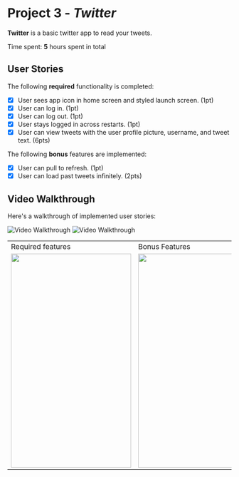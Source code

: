 # Project 3 - *Twitter*

**Twitter** is a basic twitter app to read your tweets.

Time spent: **5** hours spent in total

## User Stories

The following **required** functionality is completed:

- [X] User sees app icon in home screen and styled launch screen. (1pt)
- [X] User can log in. (1pt)
- [X] User can log out. (1pt)
- [X] User stays logged in across restarts. (1pt)
- [X] User can view tweets with the user profile picture, username, and tweet text. (6pts)

The following **bonus** features are implemented:

- [X] User can pull to refresh. (1pt)
- [X] User can load past tweets infinitely. (2pts)

## Video Walkthrough

Here's a walkthrough of implemented user stories:

<img src='http://g.recordit.co/5ghvVnoBA4.gif' title='Showing app icon and launch screen, logging in and out, and staying logged in across restarts' width='' alt='Video Walkthrough' />

<img src='http://g.recordit.co/HHYkoJ0V3Q.gif' title='Showing timeline, refreshing, and infinite scroll' width='' alt='Video Walkthrough' />



<table>
  <tr>
    <td>Required features</td>
     <td>Bonus Features</td>
  </tr>
  <tr>
    <td><img src="http://g.recordit.co/5ghvVnoBA4.gif" width=270 height=480></td>
    <td><img src="http://g.recordit.co/HHYkoJ0V3Q.gif" width=270 height=480></td>
  </tr>
 </table>
